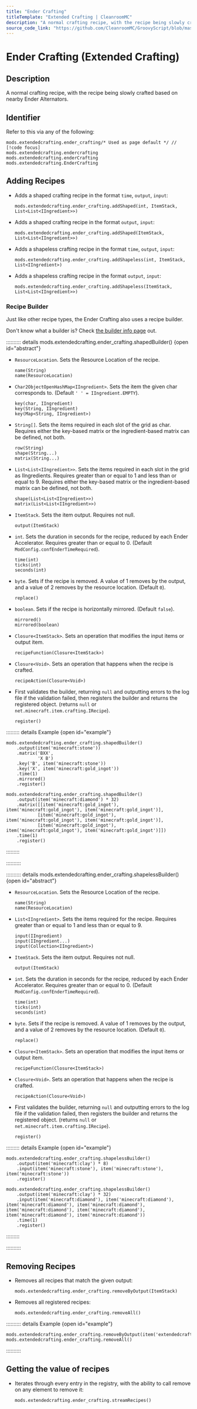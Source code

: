 ```yaml
---
title: "Ender Crafting"
titleTemplate: "Extended Crafting | CleanroomMC"
description: "A normal crafting recipe, with the recipe being slowly crafted based on nearby Ender Alternators."
source_code_link: "https://github.com/CleanroomMC/GroovyScript/blob/master/src/main/java/com/cleanroommc/groovyscript/compat/mods/extendedcrafting/EnderCrafting.java"
---
```


# Ender Crafting (Extended Crafting)

## Description

A normal crafting recipe, with the recipe being slowly crafted based on nearby Ender Alternators.

## Identifier

Refer to this via any of the following:

```groovy:no-line-numbers {1}
mods.extendedcrafting.ender_crafting/* Used as page default */ // [!code focus]
mods.extendedcrafting.endercrafting
mods.extendedcrafting.enderCrafting
mods.extendedcrafting.EnderCrafting
```


## Adding Recipes

- Adds a shaped crafting recipe in the format `time`, `output`, `input`:

    ```groovy:no-line-numbers
    mods.extendedcrafting.ender_crafting.addShaped(int, ItemStack, List<List<IIngredient>>)
    ```

- Adds a shaped crafting recipe in the format `output`, `input`:

    ```groovy:no-line-numbers
    mods.extendedcrafting.ender_crafting.addShaped(ItemStack, List<List<IIngredient>>)
    ```

- Adds a shapeless crafting recipe in the format `time`, `output`, `input`:

    ```groovy:no-line-numbers
    mods.extendedcrafting.ender_crafting.addShapeless(int, ItemStack, List<IIngredient>)
    ```

- Adds a shapeless crafting recipe in the format `output`, `input`:

    ```groovy:no-line-numbers
    mods.extendedcrafting.ender_crafting.addShapeless(ItemStack, List<List<IIngredient>>)
    ```


### Recipe Builder

Just like other recipe types, the Ender Crafting also uses a recipe builder.

Don't know what a builder is? Check [the builder info page](../../groovy/builder.md) out.

:::::::::: details mods.extendedcrafting.ender_crafting.shapedBuilder() {open id="abstract"}
- `ResourceLocation`. Sets the Resource Location of the recipe.

    ```groovy:no-line-numbers
    name(String)
    name(ResourceLocation)
    ```

- `Char2ObjectOpenHashMap<IIngredient>`. Sets the item the given char corresponds to. (Default `' ' = IIngredient.EMPTY`).

    ```groovy:no-line-numbers
    key(char, IIngredient)
    key(String, IIngredient)
    key(Map<String, IIngredient>)
    ```

- `String[]`. Sets the items required in each slot of the grid as char. Requires either the key-based matrix or the ingredient-based matrix can be defined, not both.

    ```groovy:no-line-numbers
    row(String)
    shape(String...)
    matrix(String...)
    ```

- `List<List<IIngredient>>`. Sets the items required in each slot in the grid as IIngredients. Requires greater than or equal to 1 and less than or equal to 9. Requires either the key-based matrix or the ingredient-based matrix can be defined, not both.

    ```groovy:no-line-numbers
    shape(List<List<IIngredient>>)
    matrix(List<List<IIngredient>>)
    ```

- `ItemStack`. Sets the item output. Requires not null.

    ```groovy:no-line-numbers
    output(ItemStack)
    ```

- `int`. Sets the duration in seconds for the recipe, reduced by each Ender Accelerator. Requires greater than or equal to 0. (Default `ModConfig.confEnderTimeRequired`).

    ```groovy:no-line-numbers
    time(int)
    ticks(int)
    seconds(int)
    ```

- `byte`. Sets if the recipe is removed. A value of 1 removes by the output, and a value of 2 removes by the resource location. (Default `0`).

    ```groovy:no-line-numbers
    replace()
    ```

- `boolean`. Sets if the recipe is horizontally mirrored. (Default `false`).

    ```groovy:no-line-numbers
    mirrored()
    mirrored(boolean)
    ```

- `Closure<ItemStack>`. Sets an operation that modifies the input items or output item.

    ```groovy:no-line-numbers
    recipeFunction(Closure<ItemStack>)
    ```

- `Closure<Void>`. Sets an operation that happens when the recipe is crafted.

    ```groovy:no-line-numbers
    recipeAction(Closure<Void>)
    ```

- First validates the builder, returning `null` and outputting errors to the log file if the validation failed, then registers the builder and returns the registered object. (returns `null` or `net.minecraft.item.crafting.IRecipe`).

    ```groovy:no-line-numbers
    register()
    ```

::::::::: details Example {open id="example"}
```groovy:no-line-numbers
mods.extendedcrafting.ender_crafting.shapedBuilder()
    .output(item('minecraft:stone'))
    .matrix('BXX',
            'X B')
    .key('B', item('minecraft:stone'))
    .key('X', item('minecraft:gold_ingot'))
    .time(1)
    .mirrored()
    .register()

mods.extendedcrafting.ender_crafting.shapedBuilder()
    .output(item('minecraft:diamond') * 32)
    .matrix([[item('minecraft:gold_ingot'), item('minecraft:gold_ingot'), item('minecraft:gold_ingot')],
            [item('minecraft:gold_ingot'), item('minecraft:gold_ingot'), item('minecraft:gold_ingot')],
            [item('minecraft:gold_ingot'), item('minecraft:gold_ingot'), item('minecraft:gold_ingot')]])
    .time(1)
    .register()
```

:::::::::

::::::::::

:::::::::: details mods.extendedcrafting.ender_crafting.shapelessBuilder() {open id="abstract"}
- `ResourceLocation`. Sets the Resource Location of the recipe.

    ```groovy:no-line-numbers
    name(String)
    name(ResourceLocation)
    ```

- `List<IIngredient>`. Sets the items required for the recipe. Requires greater than or equal to 1 and less than or equal to 9.

    ```groovy:no-line-numbers
    input(IIngredient)
    input(IIngredient...)
    input(Collection<IIngredient>)
    ```

- `ItemStack`. Sets the item output. Requires not null.

    ```groovy:no-line-numbers
    output(ItemStack)
    ```

- `int`. Sets the duration in seconds for the recipe, reduced by each Ender Accelerator. Requires greater than or equal to 0. (Default `ModConfig.confEnderTimeRequired`).

    ```groovy:no-line-numbers
    time(int)
    ticks(int)
    seconds(int)
    ```

- `byte`. Sets if the recipe is removed. A value of 1 removes by the output, and a value of 2 removes by the resource location. (Default `0`).

    ```groovy:no-line-numbers
    replace()
    ```

- `Closure<ItemStack>`. Sets an operation that modifies the input items or output item.

    ```groovy:no-line-numbers
    recipeFunction(Closure<ItemStack>)
    ```

- `Closure<Void>`. Sets an operation that happens when the recipe is crafted.

    ```groovy:no-line-numbers
    recipeAction(Closure<Void>)
    ```

- First validates the builder, returning `null` and outputting errors to the log file if the validation failed, then registers the builder and returns the registered object. (returns `null` or `net.minecraft.item.crafting.IRecipe`).

    ```groovy:no-line-numbers
    register()
    ```

::::::::: details Example {open id="example"}
```groovy:no-line-numbers
mods.extendedcrafting.ender_crafting.shapelessBuilder()
    .output(item('minecraft:clay') * 8)
    .input(item('minecraft:stone'), item('minecraft:stone'), item('minecraft:stone'))
    .register()

mods.extendedcrafting.ender_crafting.shapelessBuilder()
    .output(item('minecraft:clay') * 32)
    .input(item('minecraft:diamond'), item('minecraft:diamond'), item('minecraft:diamond'), item('minecraft:diamond'), item('minecraft:diamond'), item('minecraft:diamond'), item('minecraft:diamond'), item('minecraft:diamond'))
    .time(1)
    .register()
```

:::::::::

::::::::::

## Removing Recipes

- Removes all recipes that match the given output:

    ```groovy:no-line-numbers
    mods.extendedcrafting.ender_crafting.removeByOutput(ItemStack)
    ```

- Removes all registered recipes:

    ```groovy:no-line-numbers
    mods.extendedcrafting.ender_crafting.removeAll()
    ```

:::::::::: details Example {open id="example"}
```groovy:no-line-numbers
mods.extendedcrafting.ender_crafting.removeByOutput(item('extendedcrafting:material:40'))
mods.extendedcrafting.ender_crafting.removeAll()
```

::::::::::

## Getting the value of recipes

- Iterates through every entry in the registry, with the ability to call remove on any element to remove it:

    ```groovy:no-line-numbers
    mods.extendedcrafting.ender_crafting.streamRecipes()
    ```
